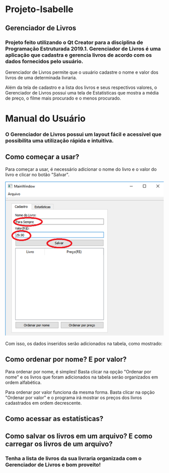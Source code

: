 # Projeto-Isabelle

## Gerenciador de Livros
### Projeto feito utilizando o Qt Creator para a disciplina de Programação Estruturada 2019.1. Gerenciador de Livros é uma aplicação que cadastra e gerencia livros de acordo com os dados fornecidos pelo usuário.

Gerenciador de Livros permite que o usuário cadastre o nome e valor dos livros de uma determinada livraria.

Além da tela de cadastro e a lista dos livros e seus respectivos valores, o Gerenciador de Livros possui uma tela de Estatísticas que mostra a média de preço, o filme mais procurado e o menos procurado.

# Manual do Usuário

### O Gerenciador de Livros possui um layout fácil e acessível que possibilita uma utilização rápida e intuitiva.

## Como começar a usar?

Para começar a usar, é necessário adicionar o nome do livro e o valor do livro e clicar no botão "Salvar".

![Alt ou título da imagem](https://github.com/isabellefreirec/Projeto-Isabelle/blob/master/imagens/imagem1.png)

Com isso, os dados inseridos serão adicionados na tabela, como mostrado:

## Como ordenar por nome? E por valor?

Para ordenar por nome, é simples! Basta clicar na opção "Ordenar por nome" e os livros que foram adicionados na tabela serão organizados em ordem alfabética.

Para ordenar por valor funciona da mesma forma. Basta clicar na opção "Ordenar por valor" e o programa irá mostrar os preços dos livros cadastrados em ordem decrescente.

## Como acessar as estatísticas?
## Como salvar os livros em um arquivo? E como carregar os livros de um arquivo?

### Tenha a lista de livros da sua livraria organizada com o Gerenciador de Livros e bom proveito!
